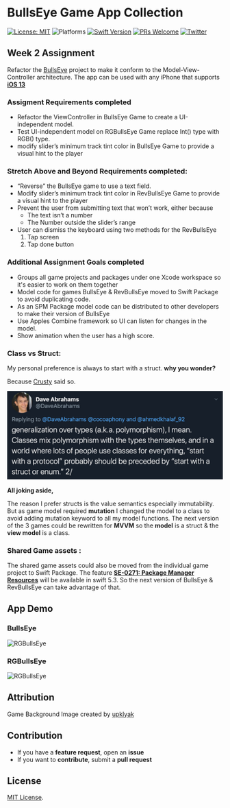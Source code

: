 # BullsEye Game App Collection 


[![License: MIT](https://img.shields.io/badge/License-MIT-yellow.svg)](https://opensource.org/licenses/MIT)
![Platforms](https://img.shields.io/badge/platform-iOS-lightgrey.svg)
[![Swift Version](https://img.shields.io/badge/Swift-5.2-F16D39.svg?style=flat)](https://developer.apple.com/swift)
[![PRs Welcome](https://img.shields.io/badge/PRs-welcome-brightgreen.svg?style=flat-square)](http://makeapullrequest.com)
[![Twitter](https://img.shields.io/badge/twitter-@byaruhaf-blue.svg)](http://twitter.com/byaruhaf)


## Week 2 Assignment

Refactor the [BullsEye](https://files.betamax.raywenderlich.com/attachments/videos/1927/20a3598d-8d8d-4044-ad39-5a1d58c62ad9.zip) project to make it conform to the Model-View-Controller architecture.
The app can be used with any iPhone that supports **[iOS 13](https://support.apple.com/en-il/guide/iphone/iphe3fa5df43/ios)**

### Assigment Requirements completed
* Refactor the ViewController in BullsEye Game to create a UI-independent model.
* Test UI-independent model on RGBullsEye Game replace Int() type with RGB() type.
* modify slider’s minimum track tint color in BullsEye Game to provide a visual hint to the player

### Stretch Above and Beyond Requirements completed:
* “Reverse” the BullsEye game to use a text field.
* Modify slider’s minimum track tint color in RevBullsEye Game to provide a visual hint to the player
* Prevent the user from submitting text that won’t work, either because
    * The text isn’t a number
    * The Number outside the slider’s range
* User can dismiss the keyboard using two methods for the RevBullsEye
     1. Tap screen
    2. Tap done button 
 

### Additional Assignment Goals completed
* Groups all game projects and packages under one Xcode workspace so it's easier to work on them together
* Model code for games BullsEye & RevBullsEye moved to Swift Package to avoid duplicating code.
* As an SPM Package model code can be distributed to other developers to make their version of BullsEye
* Use Apples Combine framework so UI can listen for changes in the model.
* Show animation when the user has a high score. 

### Class vs Struct:
My personal preference is always to start with a struct. **why you wonder?**

Because [Crusty](https://twitter.com/DaveAbrahams/status/1104537209456091136) said so.

![Crusty](Demo/Crusty.png) 

**All joking aside,**

The reason I prefer structs is the value semantics especially immutability. But as game model required **mutation** I changed the model to a class to avoid adding mutation keyword to all my model functions. The next version of the 3 games could be rewritten for **MVVM** so the **model** is a struct & the **view model** is a class.  

### Shared Game assets :
The shared game assets could also be moved from the individual game project to Swift Package.
The feature **[SE-0271: Package Manager Resources](https://github.com/apple/swift-evolution/blob/master/proposals/0271-package-manager-resources.md)** will be available in swift 5.3. So the next version of BullsEye & RevBullsEye can take advantage of that. 

## App Demo
### BullsEye
![RGBullsEye](Demo/Bull3.gif)
### RGBullsEye
![RGBullsEye](Demo/RGBBull.gif)

## Attribution
Game Background Image created by <a href='https://www.freepik.com/upklyak'> upklyak</a>


## Contribution
- If you have a **feature request**, open an **issue**
- If you want to **contribute**, submit a **pull request**


## License
[MIT License](https://github.com/byaruhaf/RWiOSBootcamp/blob/master/LICENSE).
